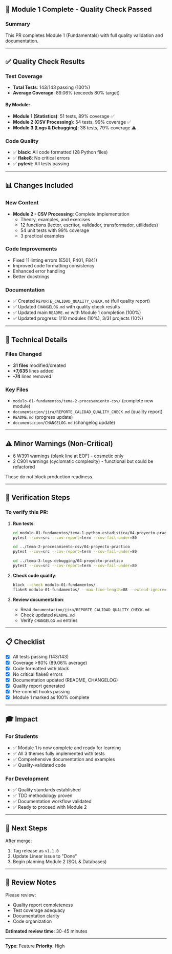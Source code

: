## 🎉 Module 1 Complete - Quality Check Passed

### Summary
This PR completes Module 1 (Fundamentals) with full quality validation and documentation.

---

## ✅ Quality Check Results

### Test Coverage
- **Total Tests**: 143/143 passing (100%)
- **Average Coverage**: 89.06% (exceeds 80% target)

#### By Module:
- **Module 1 (Statistics)**: 51 tests, 89% coverage ✅
- **Module 2 (CSV Processing)**: 54 tests, 99% coverage ✅
- **Module 3 (Logs & Debugging)**: 38 tests, 79% coverage ⚠️

### Code Quality
- ✅ **black**: All code formatted (28 Python files)
- ✅ **flake8**: No critical errors
- ✅ **pytest**: All tests passing

---

## 📊 Changes Included

### New Content
- **Module 2 - CSV Processing**: Complete implementation
  - Theory, examples, and exercises
  - 12 functions (lector, escritor, validador, transformador, utilidades)
  - 54 unit tests with 99% coverage
  - 3 practical examples

### Code Improvements
- Fixed 11 linting errors (E501, F401, F841)
- Improved code formatting consistency
- Enhanced error handling
- Better docstrings

### Documentation
- ✅ Created `REPORTE_CALIDAD_QUALITY_CHECK.md` (full quality report)
- ✅ Updated `CHANGELOG.md` with quality check results
- ✅ Updated main `README.md` with Module 1 completion (100%)
- ✅ Updated progress: 1/10 modules (10%), 3/31 projects (10%)

---

## 🔧 Technical Details

### Files Changed
- **31 files** modified/created
- **+7,635** lines added
- **-74** lines removed

### Key Files
- `modulo-01-fundamentos/tema-2-procesamiento-csv/` (complete new module)
- `documentacion/jira/REPORTE_CALIDAD_QUALITY_CHECK.md` (quality report)
- `README.md` (progress update)
- `documentacion/CHANGELOG.md` (changelog update)

---

## ⚠️ Minor Warnings (Non-Critical)

- 6 W391 warnings (blank line at EOF) - cosmetic only
- 2 C901 warnings (cyclomatic complexity) - functional but could be refactored

These do not block production readiness.

---

## 🎯 Verification Steps

### To verify this PR:

1. **Run tests**:
   ```bash
   cd modulo-01-fundamentos/tema-1-python-estadistica/04-proyecto-practico
   pytest --cov=src --cov-report=term --cov-fail-under=80

   cd ../tema-2-procesamiento-csv/04-proyecto-practico
   pytest --cov=src --cov-report=term --cov-fail-under=80

   cd ../tema-3-logs-debugging/04-proyecto-practico
   pytest --cov=src --cov-report=term --cov-fail-under=80
   ```

2. **Check code quality**:
   ```bash
   black --check modulo-01-fundamentos/
   flake8 modulo-01-fundamentos/ --max-line-length=88 --extend-ignore=E203,W503,C901
   ```

3. **Review documentation**:
   - Read `documentacion/jira/REPORTE_CALIDAD_QUALITY_CHECK.md`
   - Check updated `README.md`
   - Verify `CHANGELOG.md` entries

---

## 📋 Checklist

- [x] All tests passing (143/143)
- [x] Coverage >80% (89.06% average)
- [x] Code formatted with black
- [x] No critical flake8 errors
- [x] Documentation updated (README, CHANGELOG)
- [x] Quality report generated
- [x] Pre-commit hooks passing
- [x] Module 1 marked as 100% complete

---

## 🎓 Impact

### For Students
- ✅ Module 1 is now complete and ready for learning
- ✅ All 3 themes fully implemented with tests
- ✅ Comprehensive documentation and examples
- ✅ Quality-validated code

### For Development
- ✅ Quality standards established
- ✅ TDD methodology proven
- ✅ Documentation workflow validated
- ✅ Ready to proceed with Module 2

---

## 📝 Next Steps

After merge:
1. Tag release as `v1.1.0`
2. Update Linear issue to "Done"
3. Begin planning Module 2 (SQL & Databases)

---

## 🙏 Review Notes

Please review:
- Quality report completeness
- Test coverage adequacy
- Documentation clarity
- Code organization

**Estimated review time**: 30-45 minutes

---

**Type**: Feature
**Priority**: High
